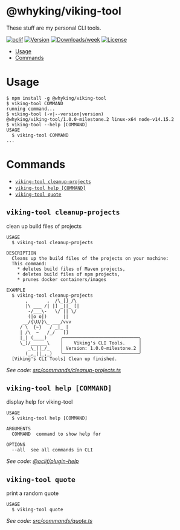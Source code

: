 @whyking/viking-tool
====================

These stuff are my personal CLI tools.

[![oclif](https://img.shields.io/badge/cli-oclif-brightgreen.svg)](https://oclif.io)
[![Version](https://img.shields.io/npm/v/@whyking/viking-tool.svg)](https://npmjs.org/package/@whyking/viking-tool)
[![Downloads/week](https://img.shields.io/npm/dw/@whyking/viking-tool.svg)](https://npmjs.org/package/@whyking/viking-tool)
[![License](https://img.shields.io/npm/l/@whyking/viking-tool.svg)](https://github.com/whyking/viking-tool/blob/master/package.json)

<!-- toc -->
* [Usage](#usage)
* [Commands](#commands)
<!-- tocstop -->

# Usage

<!-- usage -->
```sh-session
$ npm install -g @whyking/viking-tool
$ viking-tool COMMAND
running command...
$ viking-tool (-v|--version|version)
@whyking/viking-tool/1.0.0-milestone.2 linux-x64 node-v14.15.2
$ viking-tool --help [COMMAND]
USAGE
  $ viking-tool COMMAND
...
```
<!-- usagestop -->

# Commands

<!-- commands -->
* [`viking-tool cleanup-projects`](#viking-tool-cleanup-projects)
* [`viking-tool help [COMMAND]`](#viking-tool-help-command)
* [`viking-tool quote`](#viking-tool-quote)

## `viking-tool cleanup-projects`

clean up build files of projects

```
USAGE
  $ viking-tool cleanup-projects

DESCRIPTION
  Cleans up the build files of the projects on your machine:
  This command:
    * deletes build files of Maven projects,
    * deletes build files of npm projects,
    * prunes docker containers/images

EXAMPLE
  $ viking-tool cleanup-projects
       ,       ,  /\_[]_/\
       |\ ___ /| |] _||_ [|
        -/___\-   \/ || \/
        (|o o|)      ||
      __/{\U/}\_ ___/vvv
     / \  {~}   / _|_ |
     | /\  ~   /_/   []
     |_| (____)     ╭────────────────────────────╮
     \_]/______\    │    Viking's CLI Tools.     │
        _\_||_/_    │ Version: 1.0.0-milestone.2 │
       (_,_||_,_)   ╰────────────────────────────╯
  [Viking's CLI Tools] Clean up finished.
```

_See code: [src/commands/cleanup-projects.ts](https://github.com/whyking/viking-tool/blob/v1.0.0-milestone.2/src/commands/cleanup-projects.ts)_

## `viking-tool help [COMMAND]`

display help for viking-tool

```
USAGE
  $ viking-tool help [COMMAND]

ARGUMENTS
  COMMAND  command to show help for

OPTIONS
  --all  see all commands in CLI
```

_See code: [@oclif/plugin-help](https://github.com/oclif/plugin-help/blob/v3.2.1/src/commands/help.ts)_

## `viking-tool quote`

print a random quote

```
USAGE
  $ viking-tool quote
```

_See code: [src/commands/quote.ts](https://github.com/whyking/viking-tool/blob/v1.0.0-milestone.2/src/commands/quote.ts)_
<!-- commandsstop -->
